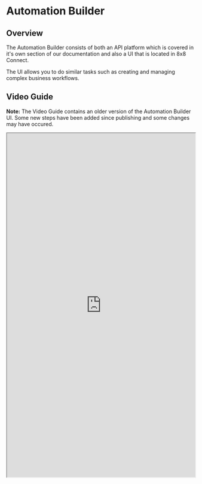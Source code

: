 # Automation Builder

## Overview

The Automation Builder consists of both an API platform which is covered in it's own section of our documentation and also a UI that is located in 8x8 Connect.

The UI allows you to do similar tasks such as creating and managing complex business workflows.

## Video Guide

**Note:** The Video Guide contains an older version of the Automation Builder UI. Some new steps have been added since publishing and some changes may have occured.

<iframe
  src="https://videos.8x8.com/watch/aSMCfEDSEXzZUcWnoChUBE"
  height="920px"
  width="100%"
  allow="picture-in-picture; web-share"
  allowFullScreen>
</iframe>

